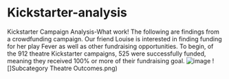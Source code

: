 # Kickstarter-analysis
Kickstarter Campaign Analysis-What work!
The following are findings from a crowdfunding campaign. Our friend Louise is interested in finding funding for her play Fever as well as other fundraising opportunities. To begin, of the 912 theatre Kickstarter campaigns, 525 were successfully funded, meaning they received 100% or more of their fundraising goal.
![image](https://user-images.githubusercontent.com/80069183/110976570-ad095d00-8326-11eb-804e-6d304cfb394c.png)
![]Subcategory Theatre Outcomes.png)



